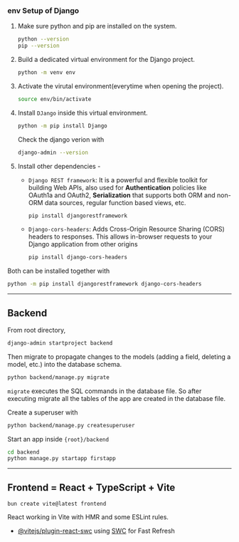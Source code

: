 ### env Setup of Django

1. Make sure python and pip are installed on the system.
    ```sh
    python --version
    pip --version
    ```

2. Build a dedicated virtual environment for the Django project.
   ```sh
   python -m venv env
   ```

3. Activate the virutal environment(everytime when opening the project).
    ```sh
    source env/bin/activate
    ```

4. Install `DJango` inside this virtual environment.
   ```sh
   python -m pip install Django
   ```
   Check the django verion with
   ```sh
   django-admin --version
   ```

5. Install other dependencies - 
   - `Django REST framework`: It is a powerful and flexible toolkit for building Web APIs, also used for **Authentication** policies like OAuth1a and OAuth2, **Serialization** that supports both ORM and non-ORM data sources, regular function based views, etc.
        ```sh
        pip install djangorestframework
        ``` 
   - `Django-cors-headers`: Adds Cross-Origin Resource Sharing (CORS) headers to responses. This allows in-browser requests to your Django application from other origins
        ```sh
        pip install django-cors-headers
        ``` 
Both can be installed together with
```sh
python -m pip install djangorestframework django-cors-headers
```

<hr>

## Backend

From root directory,
```sh
django-admin startproject backend
```

Then migrate to propagate changes to the models (adding a field, deleting a model, etc.) into the database schema. 
```sh
python backend/manage.py migrate
```
`migrate` executes the SQL commands in the database file. So after executing migrate all the tables of the app are created in the database file.

Create a superuser with 
```sh
python backend/manage.py createsuperuser
```

Start an app inside `{root}/backend`
```sh
cd backend
python manage.py startapp firstapp
```

<hr>

## Frontend = React + TypeScript + Vite

```
bun create vite@latest frontend
```

React working in Vite with HMR and some ESLint rules.
- [@vitejs/plugin-react-swc](https://github.com/vitejs/vite-plugin-react-swc) using [SWC](https://swc.rs/) for Fast Refresh
